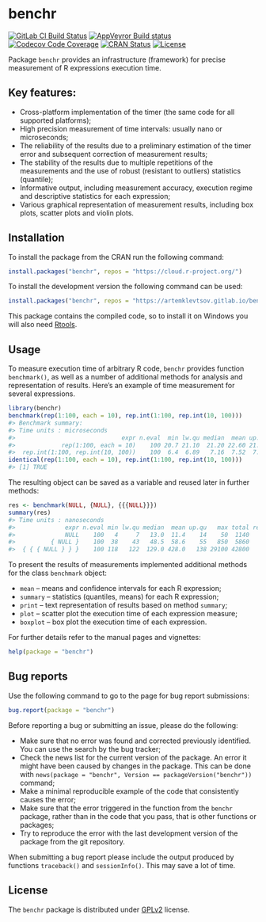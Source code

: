 
<!-- README.md is generated from README.Rmd. Please edit that file -->

# benchr

<!-- badges: start -->

[![GitLab CI Build
Status](https://gitlab.com/artemklevtsov/benchr/badges/master/pipeline.svg)](https://gitlab.com/artemklevtsov/benchr/pipelines)
[![AppVeyror Build
status](https://ci.appveyor.com/api/projects/status/hoq3abe0kn34ie56/branch/master?svg=true)](https://ci.appveyor.com/project/artemklevtsov/benchr)
[![Codecov Code
Coverage](https://codecov.io/gl/artemklevtsov/benchr/branch/master/graph/badge.svg)](https://codecov.io/gl/artemklevtsov/benchr)
[![CRAN
Status](http://www.r-pkg.org/badges/version/benchr)](https://cran.r-project.org/package=benchr)
[![License](http://img.shields.io/badge/license-GPL%20%28%3E=%202%29-brightgreen.svg?style=flat)](http://www.gnu.org/licenses/gpl-2.0.html)

<!-- badges: end -->

Package `benchr` provides an infrastructure (framework) for precise
measurement of R expressions execution time.

## Key features:

  - Cross-platform implementation of the timer (the same code for all
    supported platforms);
  - High precision measurement of time intervals: usually nano or
    microseconds;
  - The reliability of the results due to a preliminary estimation of
    the timer error and subsequent correction of measurement results;
  - The stability of the results due to multiple repetitions of the
    measurements and the use of robust (resistant to outliers)
    statistics (quantile);
  - Informative output, including measurement accuracy, execution regime
    and descriptive statistics for each expression;
  - Various graphical representation of measurement results, including
    box plots, scatter plots and violin plots.

## Installation

To install the package from the CRAN run the following command:

``` r
install.packages("benchr", repos = "https://cloud.r-project.org/")
```

To install the development version the following command can be
used:

``` r
install.packages("benchr", repos = "https://artemklevtsov.gitlab.io/benchr")
```

This package contains the compiled code, so to install it on Windows you
will also need [Rtools](https://cran.r-project.org/bin/windows/Rtools/).

## Usage

To measure execution time of arbitrary R code, `benchr` provides
function `benchmark()`, as well as a number of additional methods for
analysis and representation of results. Here’s an example of time
measurement for several expressions.

``` r
library(benchr)
benchmark(rep(1:100, each = 10), rep.int(1:100, rep.int(10, 100)))
#> Benchmark summary:
#> Time units : microseconds 
#>                              expr n.eval  min lw.qu median  mean up.qu  max total relative
#>             rep(1:100, each = 10)    100 20.7 21.10  21.20 22.60 21.40 48.3  2260     2.97
#>  rep.int(1:100, rep.int(10, 100))    100  6.4  6.89   7.16  7.52  7.43 27.4   752     1.00
identical(rep(1:100, each = 10), rep.int(1:100, rep.int(10, 100)))
#> [1] TRUE
```

The resulting object can be saved as a variable and reused later in
further methods:

``` r
res <- benchmark(NULL, {NULL}, {{{NULL}}})
summary(res)
#> Time units : nanoseconds 
#>              expr n.eval min lw.qu median  mean up.qu   max total relative
#>              NULL    100   4     7   13.0  11.4    14    50  1140     1.00
#>          { NULL }    100  38    43   48.5  58.6    55   850  5860     3.73
#>  { { { NULL } } }    100 118   122  129.0 428.0   138 29100 42800     9.92
```

To present the results of measurements implemented additional methods
for the class `benchmark` object:

  - `mean` – means and confidence intervals for each R expression;
  - `summary` – statistics (quantiles, means) for each R expression;
  - `print` – text representation of results based on method `summary`;
  - `plot` – scatter plot the execution time of each expression measure;
  - `boxplot` – box plot the execution time of each expression.

For further details refer to the manual pages and vignettes:

``` r
help(package = "benchr")
```

## Bug reports

Use the following command to go to the page for bug report submissions:

``` r
bug.report(package = "benchr")
```

Before reporting a bug or submitting an issue, please do the following:

  - Make sure that no error was found and corrected previously
    identified. You can use the search by the bug tracker;
  - Check the news list for the current version of the package. An error
    it might have been caused by changes in the package. This can be
    done with `news(package = "benchr", Version ==
    packageVersion("benchr"))` command;
  - Make a minimal reproducible example of the code that consistently
    causes the error;
  - Make sure that the error triggered in the function from the `benchr`
    package, rather than in the code that you pass, that is other
    functions or packages;
  - Try to reproduce the error with the last development version of the
    package from the git repository.

When submitting a bug report please include the output produced by
functions `traceback()` and `sessionInfo()`. This may save a lot of
time.

## License

The `benchr` package is distributed under
[GPLv2](http://www.gnu.org/licenses/gpl-2.0.html) license.
